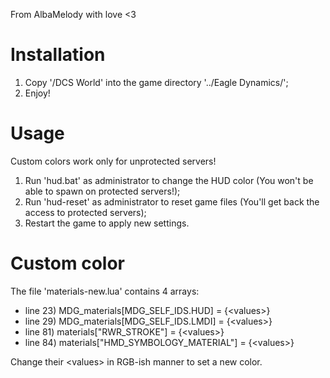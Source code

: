 From AlbaMelody with love <3

# Installation
1. Copy '/DCS World' into the game directory '../Eagle Dynamics/';
2. Enjoy!

# Usage
Custom colors work only for unprotected servers!
1. Run 'hud.bat' as administrator to change the HUD color (You won't be able to spawn on protected servers!);
2. Run 'hud-reset' as administrator to reset game files (You'll get back the access to protected servers);
3. Restart the game to apply new settings.

# Custom color
The file 'materials-new.lua' contains 4 arrays:
<ul class="no-bullets">
 <li>line 23) MDG_materials[MDG_SELF_IDS.HUD] = {&lt;values&gt;}</li>
 <li>line 29) MDG_materials[MDG_SELF_IDS.LMDI] = {&lt;values&gt;}</li>
 <li>line 81) materials["RWR_STROKE"] = {&lt;values&gt;}</li>
 <li>line 84) materials["HMD_SYMBOLOGY_MATERIAL"] = {&lt;values&gt;}</li>
</ul>

Change their &lt;values&gt; in RGB-ish manner to set a new color.